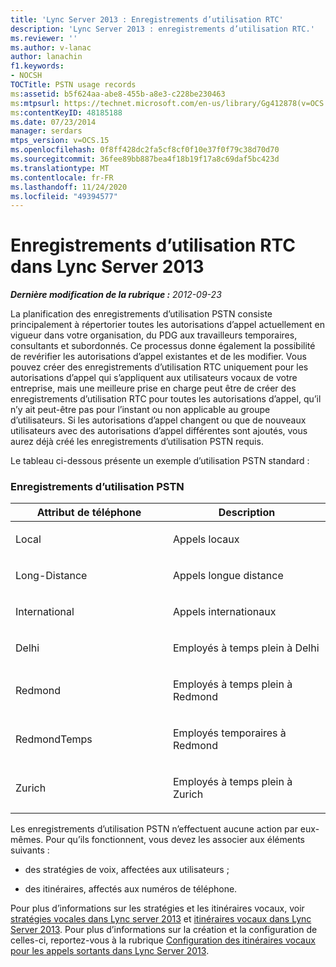 ```yaml
---
title: 'Lync Server 2013 : Enregistrements d’utilisation RTC'
description: 'Lync Server 2013 : enregistrements d’utilisation RTC.'
ms.reviewer: ''
ms.author: v-lanac
author: lanachin
f1.keywords:
- NOCSH
TOCTitle: PSTN usage records
ms:assetid: b5f624aa-abe8-455b-a8e3-c228be230463
ms:mtpsurl: https://technet.microsoft.com/en-us/library/Gg412878(v=OCS.15)
ms:contentKeyID: 48185188
ms.date: 07/23/2014
manager: serdars
mtps_version: v=OCS.15
ms.openlocfilehash: 0f8ff428dc2fa5cf8cf0f10e37f0f79c38d70d70
ms.sourcegitcommit: 36fee89bb887bea4f18b19f17a8c69daf5bc423d
ms.translationtype: MT
ms.contentlocale: fr-FR
ms.lasthandoff: 11/24/2020
ms.locfileid: "49394577"
---
```

# <a name="pstn-usage-records-in-lync-server-2013"></a>Enregistrements d’utilisation RTC dans Lync Server 2013

<div data-xmlns="http://www.w3.org/1999/xhtml">

<div class="topic" data-xmlns="http://www.w3.org/1999/xhtml" data-msxsl="urn:schemas-microsoft-com:xslt" data-cs="https://msdn.microsoft.com/">

<div data-asp="https://msdn2.microsoft.com/asp">



</div>

<div id="mainSection">

<div id="mainBody">

<span> </span>

_**Dernière modification de la rubrique :** 2012-09-23_

La planification des enregistrements d’utilisation PSTN consiste principalement à répertorier toutes les autorisations d’appel actuellement en vigueur dans votre organisation, du PDG aux travailleurs temporaires, consultants et subordonnés. Ce processus donne également la possibilité de revérifier les autorisations d’appel existantes et de les modifier. Vous pouvez créer des enregistrements d’utilisation RTC uniquement pour les autorisations d’appel qui s’appliquent aux utilisateurs vocaux de votre entreprise, mais une meilleure prise en charge peut être de créer des enregistrements d’utilisation RTC pour toutes les autorisations d’appel, qu’il n’y ait peut-être pas pour l’instant ou non applicable au groupe d’utilisateurs. Si les autorisations d’appel changent ou que de nouveaux utilisateurs avec des autorisations d’appel différentes sont ajoutés, vous aurez déjà créé les enregistrements d’utilisation PSTN requis.

Le tableau ci-dessous présente un exemple d’utilisation PSTN standard :

### <a name="pstn-usage-records"></a>Enregistrements d’utilisation PSTN

<table>
<colgroup>
<col style="width: 50%" />
<col style="width: 50%" />
</colgroup>
<thead>
<tr class="header">
<th>Attribut de téléphone</th>
<th>Description</th>
</tr>
</thead>
<tbody>
<tr class="odd">
<td><p>Local</p></td>
<td><p>Appels locaux</p></td>
</tr>
<tr class="even">
<td><p>Long-Distance</p></td>
<td><p>Appels longue distance</p></td>
</tr>
<tr class="odd">
<td><p>International</p></td>
<td><p>Appels internationaux</p></td>
</tr>
<tr class="even">
<td><p>Delhi</p></td>
<td><p>Employés à temps plein à Delhi</p></td>
</tr>
<tr class="odd">
<td><p>Redmond</p></td>
<td><p>Employés à temps plein à Redmond</p></td>
</tr>
<tr class="even">
<td><p>RedmondTemps</p></td>
<td><p>Employés temporaires à Redmond</p></td>
</tr>
<tr class="odd">
<td><p>Zurich</p></td>
<td><p>Employés à temps plein à Zurich</p></td>
</tr>
</tbody>
</table>


Les enregistrements d’utilisation PSTN n’effectuent aucune action par eux-mêmes. Pour qu’ils fonctionnent, vous devez les associer aux éléments suivants :

  - des stratégies de voix, affectées aux utilisateurs ;

  - des itinéraires, affectés aux numéros de téléphone.

Pour plus d’informations sur les stratégies et les itinéraires vocaux, voir [stratégies vocales dans Lync server 2013](lync-server-2013-voice-policies.md) et [itinéraires vocaux dans Lync Server 2013](lync-server-2013-voice-routes.md). Pour plus d’informations sur la création et la configuration de celles-ci, reportez-vous à la rubrique [Configuration des itinéraires vocaux pour les appels sortants dans Lync Server 2013](lync-server-2013-configuring-voice-routes-for-outbound-calls.md).

</div>

<span> </span>

</div>

</div>

</div>

